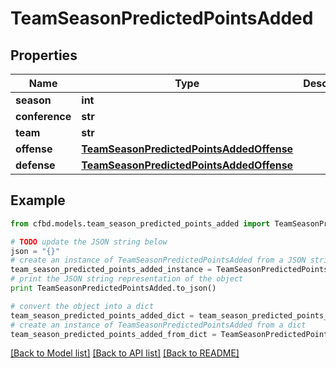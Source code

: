 # TeamSeasonPredictedPointsAdded


## Properties
Name | Type | Description | Notes
------------ | ------------- | ------------- | -------------
**season** | **int** |  | 
**conference** | **str** |  | 
**team** | **str** |  | 
**offense** | [**TeamSeasonPredictedPointsAddedOffense**](TeamSeasonPredictedPointsAddedOffense.md) |  | 
**defense** | [**TeamSeasonPredictedPointsAddedOffense**](TeamSeasonPredictedPointsAddedOffense.md) |  | 

## Example

```python
from cfbd.models.team_season_predicted_points_added import TeamSeasonPredictedPointsAdded

# TODO update the JSON string below
json = "{}"
# create an instance of TeamSeasonPredictedPointsAdded from a JSON string
team_season_predicted_points_added_instance = TeamSeasonPredictedPointsAdded.from_json(json)
# print the JSON string representation of the object
print TeamSeasonPredictedPointsAdded.to_json()

# convert the object into a dict
team_season_predicted_points_added_dict = team_season_predicted_points_added_instance.to_dict()
# create an instance of TeamSeasonPredictedPointsAdded from a dict
team_season_predicted_points_added_from_dict = TeamSeasonPredictedPointsAdded.from_dict(team_season_predicted_points_added_dict)
```
[[Back to Model list]](../README.md#documentation-for-models) [[Back to API list]](../README.md#documentation-for-api-endpoints) [[Back to README]](../README.md)


